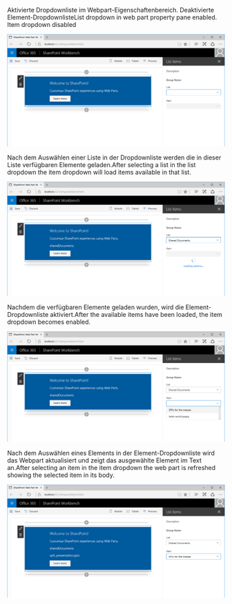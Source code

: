 <span data-ttu-id="059d8-p131">Aktivierte Dropdownliste im Webpart-Eigenschaftenbereich. Deaktivierte Element-Dropdownliste</span><span class="sxs-lookup"><span data-stu-id="059d8-p131">List dropdown in web part property pane enabled. Item dropdown disabled</span></span>

![Aktivierte Dropdownliste im Webpart-Eigenschaftenbereich. Deaktivierte Element-Dropdownliste](../../../../images/custom-property-pane-control-cascading-lists-loaded-items-disabled.png)

<span data-ttu-id="059d8-279">Nach dem Auswählen einer Liste in der Dropdownliste werden die in dieser Liste verfügbaren Elemente geladen.</span><span class="sxs-lookup"><span data-stu-id="059d8-279">After selecting a list in the list dropdown the item dropdown will load items available in that list.</span></span>

![Element-Dropdownliste, in der verfügbare Elemente nach dem Auswählen einer Liste im Listen-Dropdown geladen werden](../../../../images/custom-property-pane-control-cascading-loading-items.png)

<span data-ttu-id="059d8-281">Nachdem die verfügbaren Elemente geladen wurden, wird die Element-Dropdownliste aktiviert.</span><span class="sxs-lookup"><span data-stu-id="059d8-281">After the available items have been loaded, the item dropdown becomes enabled.</span></span>

![Auswählen eines Listenelements aus der Element-Dropdownliste im Webpart-Eigenschaftenbereich](../../../../images/custom-property-pane-control-cascading-items-loaded-enabled.png)

<span data-ttu-id="059d8-283">Nach dem Auswählen eines Elements in der Element-Dropdownliste wird das Webpart aktualisiert und zeigt das ausgewählte Element im Text an.</span><span class="sxs-lookup"><span data-stu-id="059d8-283">After selecting an item in the item dropdown the web part is refreshed showing the selected item in its body.</span></span>

![Ausgewählte Liste und gerendertes Element im Webpart](../../../../images/custom-property-pane-control-cascading-selected-list-item.png)
